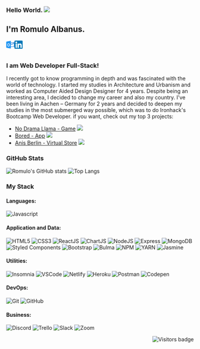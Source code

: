 ### Hello World. <img src="https://media.giphy.com/media/QTfX9Ejfra3ZmNxh6B/giphy.gif" width="75px">

## I'm Romulo Albanus.


[<img align="left" alt="romuloaalbanus | Outlook" width="22px" src="./outlook.png" />][outlook]
[<img align="left" alt="romulo-albanus | LinkedIn" width="22px" src="./linkedin.png"/>][linkedin]

<br/>
<br/>

### **I am Web Developer Full-Stack!**

I recently got to know programming in depth and was fascinated with the world of technology.
I started my studies in Architecture and Urbanism and worked as
Computer Aided Design Designer for 4 years. Despite being an interesting area, I decided to change my career and also my country.
I've been living in Aachen – Germany for 2 years and decided to deepen my studies in the most submerged way possible, which was to do Ironhack's Bootcamp Web Developer.
if you want, check out my top 3 projects:


- [No Drama Llama - Game](https://romuloaalbanus.github.io/noDramaLlama/) <img src="https://media.giphy.com/media/Xfhqpe5mqTKld4UaYt/giphy.gif" width="60px">
- [Bored - App](https://bored-project.netlify.app/) <img src="https://media.giphy.com/media/5toDkVpRmmqtWD0orR/giphy.gif" width="60px">
- [Anis Berlin - Virtual Store](https://anisberlin.netlify.app/) <img src="https://media.giphy.com/media/h4OdlzYgAkStVkAjkb/giphy.gif" width="60px">

### GitHub Stats

![Romulo's GitHub stats](https://github-readme-stats.vercel.app/api?username=romuloaalbanus&theme=slateorange&show_icons=true)
![Top Langs](https://github-readme-stats.vercel.app/api/top-langs/?username=romuloaalbanus&theme=slateorange&layout=compact)

### My Stack

<!--https://simpleicons.org-->
<!--https://github.com/alexandresanlim/Badges4-README.md-Profile-->

#### Languages:
![Javascript](https://img.shields.io/badge/-JavaScript-EDD222?style=flat&logo=javascript&logoColor=white)

#### Application and Data:

![HTML5](https://img.shields.io/badge/-HTML5-E34F26?style=flat&logo=html5&logoColor=white)
![CSS3](https://img.shields.io/badge/-CSS3-1572B6?style=flat&logo=css3)
![ReactJS](https://img.shields.io/badge/-ReactJS-51CBF2?style=flat&logo=react&logoColor=white)
![ChartJS](https://img.shields.io/badge/ChartJS-FF6384?style=flat&logo=chart.js&logoColor=white)
![NodeJS](http://img.shields.io/badge/-NodeJS-6EBF20?style=flat&logo=node.js&logoColor=white)
![Express](http://img.shields.io/badge/-Express-black?style=flat&logo=express&logoColor=white)
![MongoDB](http://img.shields.io/badge/-MongoDB-47A248?style=flat&logo=mongodb&logoColor=white)
<br/>
![Styled Components](https://img.shields.io/badge/-Styled%20Components-DB7093?style=flat&logo=styled-components&logoColor=white)
![Bootstrap](https://img.shields.io/badge/-Bootstrap-563D7C?style=flat&logo=bootstrap&logoColor=white)
![Bulma](http://img.shields.io/badge/-Bulma-00D1B2?style=flat&logo=bulma&logoColor=white)
![NPM](https://img.shields.io/badge/-NPM-CB3837?style=flat&logo=npm&logoColor=white)
![YARN](https://img.shields.io/badge/Yarn-2C8EBB?style=flat&logo=yarn&logoColor=white)
![Jasmine](https://img.shields.io/badge/-Jasmine-8A4182?style=flate&logo=jasmine&logoColor=white)


#### Utilities:

![Insomnia](https://img.shields.io/badge/-Insomnia-5849BE?style=flat&logo=insomnia&logoColor=white)
![VSCode](https://img.shields.io/badge/-VSCode-007ACC?style=flat&logo=visual-studio-code&logoColor=white)
![Netlify](https://img.shields.io/badge/Netlify-00C7B7?style=flat&logo=netlify&logoColor=white)
![Heroku](https://img.shields.io/badge/Heroku-430098?style=flat&logo=heroku&logoColor=white)
![Postman](https://img.shields.io/badge/Postman-FF6C37?style=flat&logo=Postman&logoColor=white)
![Codepen](https://img.shields.io/badge/Codepen-000000?style=flat&logo=codepen&logoColor=white)


#### DevOps:

![Git](https://img.shields.io/badge/-Git-F05032?style=flat&logo=git&logoColor=white)
![GitHub](https://img.shields.io/badge/-Github-181717?style=flat&logo=github&logoColor=white)


#### Business:

![Discord](https://img.shields.io/badge/Discord-7289DA?style=flat&logo=discord&logoColor=white)
![Trello](https://img.shields.io/badge/-Trello-0079BF?style=flat&logo=trello&logoColor=white)
![Slack](https://img.shields.io/badge/Slack-4A154B?style=flat&logo=slack&logoColor=white)
![Zoom](https://img.shields.io/badge/Zoom-2D8CFF?style=flat&logo=zoom&logoColor=white)


<!--[![Visits Badge](https://badges.pufler.dev/visits/puf17640/git-badges)](https://badges.pufler.dev)-->
<a href="https://badges.pufler.dev">
    <img align="right" src="https://badges.pufler.dev/visits/romuloaalbanus/romuloaalbanus?color=green" alt="Visitors badge" />
 </a>


[linkedin]: https://www.linkedin.com/in/romulo-albanus/
[outlook]: mailto:romuloaalbanus@hotmail.com


<!--
**romuloaalbanus/romuloaalbanus** is a ✨ _special_ ✨ repository because its `README.md` (this file) appears on your GitHub profile.

Here are some ideas to get you started:

- 🔭 I’m currently working on ...
- 🌱 I’m currently learning ...
- 👯 I’m looking to collaborate on ...
- 🤔 I’m looking for help with ...
- 💬 Ask me about ...
- 📫 How to reach me: ...
- 😄 Pronouns: ...
- ⚡ Fun fact: ...
-->
